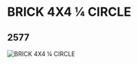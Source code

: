 # BRICK 4X4 ¼ CIRCLE
## 2577
![BRICK 4X4 ¼ CIRCLE](https://lc-www-live-s.legocdn.com/media/bricks/5/2/4200782.jpg)